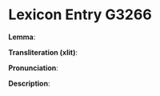 # Lexicon Entry G3266

**Lemma**: 

**Transliteration (xlit)**: 

**Pronunciation**: 

**Description**:

